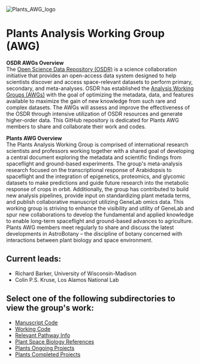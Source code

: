 ![Plants_AWG_logo](https://github.com/OpenScienceDataRepo/Plants_AWG/assets/158081608/81bed992-edfc-4df8-9917-9fb09265359d)

# Plants Analysis Working Group (AWG)

**OSDR AWGs Overview**  
The [Open Science Data Repository (OSDR)](https://osdr.nasa.gov/bio/) is a science collaboration initiative that provides an open-access data system designed to help scientists discover and access space-relevant datasets to perform primary, secondary, and meta-analyses. OSDR has established the [Analysis Working Groups (AWGs)](https://osdr.nasa.gov/bio/awg/about.html) with the goal of optimizing the metadata, data, and features available to maximize the gain of new knowledge from such rare and complex datasets. The AWGs will assess and improve the effectiveness of the OSDR through intensive utilization of OSDR resources and generate higher-order data. This GitHub repository is dedicated for Plants AWG members to share and collaborate their work and codes.

**Plants AWG Overview**  
The Plants Analysis Working Group is comprised of international research scientists and professors working together with a shared goal of developing a central document exploring the metadata and scientific findings from spaceflight and ground-based experiments. The group's meta-analysis research focused on the transcriptional response of Arabidopsis to spaceflight and the integration of epigenetics, proteomics, and glycomic datasets to make predictions and guide future research into the metabolic response of crops in orbit. Additionally, the group has contributed to build new analysis pipelines, provide input on standardizing plant metada terms, and publish collaborative manuscript utilizing GeneLab omics data. This working group is striving to enhance the visibility and utility of GeneLab and spur new collaborations to develop the fundamental and applied knowledge to enable long-term spaceflight and ground-based advances to agriculture. Plants AWG members meet regularly to share and discuss the latest developments in AstroBotany – the discipline of botany concerned with interactions between plant biology and space environment.

## Current leads: 
- Richard Barker, University of Wisconsin-Madison
- Colin P.S. Kruse, Los Alamos National Lab

## Select one of the following subdirectories to view the group's work:
- [Manuscript Code](Manuscript_Code)
- [Working Code](Working_Code)
- [Relevant Pathway Info](Relevant_Pathway_Info)
- [Plant Space Biology References](Plant_Space_Biology_References)
- [Plants Ongoing Projects](https://docs.google.com/document/d/1Xx-xSy7FsGi-s-74_HaDYw-C_3OcdAT2jbB0B4bTP0k/edit#heading=h.95b7h6a5lge5)
- [Plants Completed Projects](https://docs.google.com/document/d/1uMisuLWh6iKyut0DnNv4tF5A-Xj0vDn6vOyMRAVTF7g/edit#heading=h.skv70enopj64)

